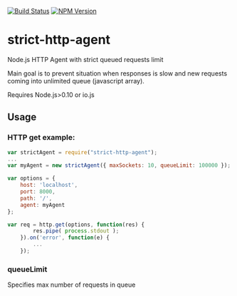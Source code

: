 
[![Build Status][travis-badge]][travis-url]
[![NPM Version][npm-image]][npm-url]

# strict-http-agent
Node.js HTTP Agent with strict queued requests limit

Main goal is to prevent situation when responses is slow and new requests coming into unlimited queue (javascript array).

Requires Node.js>0.10 or io.js

## Usage
### HTTP get example:
```javascript
var strictAgent = require("strict-http-agent");
...
var myAgent = new strictAgent({ maxSockets: 10, queueLimit: 100000 });

var options = {
	host: 'localhost',
	port: 8000,
	path: '/',
	agent: myAgent
};

var req = http.get(options, function(res) {
		res.pipe( process.stdout );
	}).on('error', function(e) {
		...
	});
```

### queueLimit
Specifies max number of requests in queue

[travis-badge]: https://travis-ci.org/michae1/strict-http-agent.svg
[travis-url]: https://travis-ci.org/michae1/strict-http-agent
[npm-image]: https://img.shields.io/npm/v/strict-agent.svg
[npm-url]: https://npmjs.com/package/strict-agent
